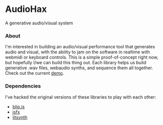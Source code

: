# AudioHax
A generative audio/visual system

### About

I'm interested in building an audio/visual performance tool that generates audio and visual, with the ability to jam on the software in realtime with webmidi or keyboard controls. This is a simple proof-of-concept right now, but hopefully I/we can build this thing out. Each library helps us build generative .wav files, webaudio synths, and sequence them all together. Check out the current [demo](http://cacheflowe.github.io/audio-hax).

### Dependencies

I've hacked the original versions of these libraries to play with each other:

* [blip.js](http://jshanley.github.io/blip/)
* [jsfx](https://github.com/loov/jsfx)
* [litsynth](https://github.com/padenot/litsynth)
